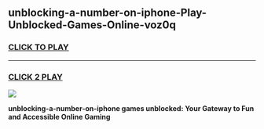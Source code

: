 
## unblocking-a-number-on-iphone-Play-Unblocked-Games-Online-voz0q
<h3>
<a href="https://premium76.site?title=unblocking-a-number-on-iphone&ref=25A">CLICK TO PLAY</a></h3>
<hr>

<h3>
<a href="https://premium76.site?title=unblocking-a-number-on-iphone&ref=25A">CLICK 2 PLAY</a>
  
</h3>

<a href="https://premium76.site?title=unblocking-a-number-on-iphone&ref=25A"><img src="https://clearcache.store/games.png"></a>


**unblocking-a-number-on-iphone games unblocked: Your Gateway to Fun and Accessible Online Gaming**
